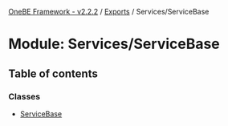 [OneBE Framework - v2.2.2](../README.md) / [Exports](../modules.md) / Services/ServiceBase

# Module: Services/ServiceBase

## Table of contents

### Classes

- [ServiceBase](../classes/Services_ServiceBase.ServiceBase.md)
